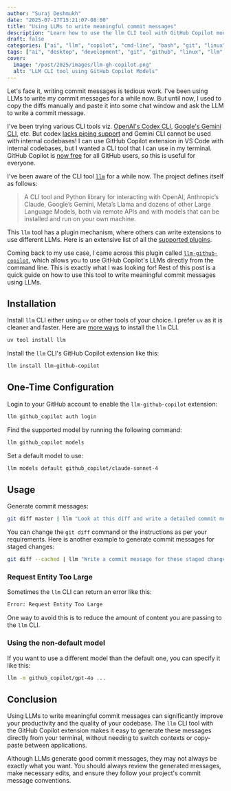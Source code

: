 ```yaml
---
author: "Suraj Deshmukh"
date: "2025-07-17T15:21:07-08:00"
title: "Using LLMs to write meaningful commit messages"
description: "Learn how to use the llm CLI tool with GitHub Copilot models to generate meaningful commit messages directly from your terminal."
draft: false
categories: ["ai", "llm", "copilot", "cmd-line", "bash", "git", "linux", "productivity", "programming", "desktop"]
tags: ["ai", "desktop", "development", "git", "github", "linux", "llm", "productivity", "programming", "copilot", "cli"]
cover:
  image: "/post/2025/images/llm-gh-copilot.png"
  alt: "LLM CLI tool using GitHub Copilot Models"
---
```


Let's face it, writing commit messages is tedious work. I've been using LLMs to write my commit messages for a while now. But until now, I used to copy the diffs manually and paste it into some chat window and ask the LLM to write a commit message.

I've been trying various CLI tools viz. [OpenAI's Codex CLI](https://github.com/openai/codex), [Google's Gemini CLI](https://github.com/google-gemini/gemini-cli), etc. But codex [lacks piping support](https://github.com/openai/codex/issues/1123) and Gemini CLI cannot be used with internal codebases! I can use GitHub Copilot extension in VS Code with internal codebases, but I wanted a CLI tool that I can use in my terminal. GitHub Copilot is [now free](https://github.blog/news-insights/product-news/github-copilot-in-vscode-free/) for all GitHub users, so this is useful for everyone.

I've been aware of the CLI tool [`llm`](https://llm.datasette.io) for a while now. The project defines itself as follows:

> A CLI tool and Python library for interacting with OpenAI, Anthropic’s Claude, Google’s Gemini, Meta’s Llama and dozens of other Large Language Models, both via remote APIs and with models that can be installed and run on your own machine.

This `llm` tool has a plugin mechanism, where others can write extensions to use different LLMs. Here is an extensive list of all the [supported plugins](https://llm.datasette.io/en/stable/plugins/index.html#plugins).

Coming back to my use case, I came across this plugin called [`llm-github-copilot`](https://github.com/jmdaly/llm-github-copilot), which allows you to use GitHub Copilot's LLMs directly from the command line. This is exactly what I was looking for! Rest of this post is a quick guide on how to use this tool to write meaningful commit messages using LLMs.

## Installation

Install `llm` CLI either using `uv` or other tools of your choice. I prefer `uv` as it is cleaner and faster. Here are [more ways](https://llm.datasette.io/en/stable/setup.html#installation) to install the `llm` CLI.

```bash
uv tool install llm
```

Install the `llm` CLI's GitHub Copilot extension like this:

```bash
llm install llm-github-copilot
```

## One-Time Configuration

Login to your GitHub account to enable the `llm-github-copilot` extension:

```bash
llm github_copilot auth login
```

Find the supported model by running the following command:

```bash
llm github_copilot models
```

Set a default model to use:

```bash
llm models default github_copilot/claude-sonnet-4
```

## Usage

Generate commit messages:

```bash
git diff master | llm "Look at this diff and write a detailed commit message"
```

You can change the `git diff` command or the instructions as per your requirements. Here is another example to generate commit messages for staged changes:

```bash
git diff --cached | llm "Write a commit message for these staged changes"
```

### Request Entity Too Large

Sometimes the `llm` CLI can return an error like this:

```bash
Error: Request Entity Too Large
```

One way to avoid this is to reduce the amount of content you are passing to the `llm` CLI.

### Using the non-default model

If you want to use a different model than the default one, you can specify it like this:

```bash
llm -m github_copilot/gpt-4o ...
```

## Conclusion

Using LLMs to write meaningful commit messages can significantly improve your productivity and the quality of your codebase. The `llm` CLI tool with the GitHub Copilot extension makes it easy to generate these messages directly from your terminal, without needing to switch contexts or copy-paste between applications.

Although LLMs generate good commit messages, they may not always be exactly what you want. You should always review the generated messages, make necessary edits, and ensure they follow your project's commit message conventions.
